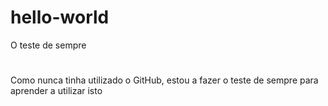 # hello-world
O teste de sempre
#
Como nunca tinha utilizado o GitHub,
estou a fazer o teste de sempre
para aprender a utilizar isto
